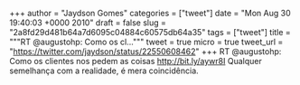 
+++
author = "Jaydson Gomes"
categories = ["tweet"]
date = "Mon Aug 30 19:40:03 +0000 2010"
draft = false
slug = "2a8fd29d481b64a7d6095c04884c60575db64a35"
tags = ["tweet"]
title = """RT @augustohp: Como os cl..."""
tweet = true
micro = true
tweet_url = "https://twitter.com/jaydson/status/22550608462"
+++
RT @augustohp: Como os clientes nos pedem as coisas http://bit.ly/aywr8I Qualquer semelhança com a realidade, é mera coincidência.
